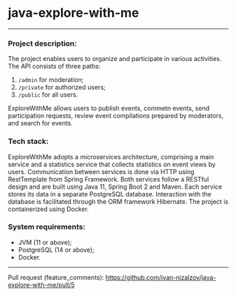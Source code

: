 # java-explore-with-me
- - - -

### Project description:
The project enables users to organize and participate in various activities.
The API consists of three paths:
1. `/admin` for moderation;
2. `/private` for authorized users;
3. `/public` for all users.

ExploreWithMe allows users to publish events, commetn events, send participation requests, review event compilations prepared by moderators, and search for events.

### Tech stack:
ExploreWithMe adopts a microservices architecture, comprising a main service and a statistics service that collects statistics on event views by users. Communication between services is done via HTTP using RestTemplate from Spring Framework.
Both services follow a RESTful design and are built using Java 11, Spring Boot 2 and Maven. Each service stores its data in a separate PostgreSQL database.
Interaction with the database is facilitated through the ORM framework Hibernate. The project is containerized using Docker.

### System requirements:
* JVM (11 or above);
* PostgreSQL (14 or above);
* Docker.
- - - -
Pull request (feature_comments): https://github.com/ivan-nizalzov/java-explore-with-me/pull/5
